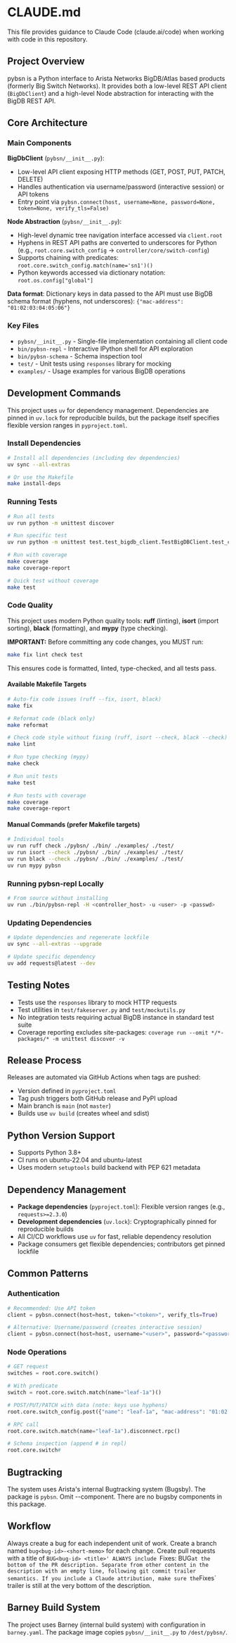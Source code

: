 # CLAUDE.md

This file provides guidance to Claude Code (claude.ai/code) when working with code in this repository.

## Project Overview

pybsn is a Python interface to Arista Networks BigDB/Atlas based products (formerly Big Switch Networks). It provides both a low-level REST API client (`BigDbClient`) and a high-level Node abstraction for interacting with the BigDB REST API.

## Core Architecture

### Main Components

**BigDbClient** (`pybsn/__init__.py`):
- Low-level API client exposing HTTP methods (GET, POST, PUT, PATCH, DELETE)
- Handles authentication via username/password (interactive session) or API tokens
- Entry point via `pybsn.connect(host, username=None, password=None, token=None, verify_tls=False)`

**Node Abstraction** (`pybsn/__init__.py`):
- High-level dynamic tree navigation interface accessed via `client.root`
- Hyphens in REST API paths are converted to underscores for Python (e.g., `root.core.switch_config` → `controller/core/switch-config`)
- Supports chaining with predicates: `root.core.switch_config.match(name='sn1')()`
- Python keywords accessed via dictionary notation: `root.os.config["global"]`

**Data format**: Dictionary keys in data passed to the API must use BigDB schema format (hyphens, not underscores): `{"mac-address": "01:02:03:04:05:06"}`

### Key Files

- `pybsn/__init__.py` - Single-file implementation containing all client code
- `bin/pybsn-repl` - Interactive IPython shell for API exploration
- `bin/pybsn-schema` - Schema inspection tool
- `test/` - Unit tests using `responses` library for mocking
- `examples/` - Usage examples for various BigDB operations

## Development Commands

This project uses `uv` for dependency management. Dependencies are pinned in `uv.lock` for reproducible builds, but the package itself specifies flexible version ranges in `pyproject.toml`.

### Install Dependencies
```bash
# Install all dependencies (including dev dependencies)
uv sync --all-extras

# Or use the Makefile
make install-deps
```

### Running Tests
```bash
# Run all tests
uv run python -m unittest discover

# Run specific test
uv run python -m unittest test.test_bigdb_client.TestBigDBClient.test_connect_modern_login

# Run with coverage
make coverage
make coverage-report

# Quick test without coverage
make test
```

### Code Quality

This project uses modern Python quality tools: **ruff** (linting), **isort** (import sorting), **black** (formatting), and **mypy** (type checking).

**IMPORTANT:** Before committing any code changes, you MUST run:
```bash
make fix lint check test
```

This ensures code is formatted, linted, type-checked, and all tests pass.

#### Available Makefile Targets

```bash
# Auto-fix code issues (ruff --fix, isort, black)
make fix

# Reformat code (black only)
make reformat

# Check code style without fixing (ruff, isort --check, black --check)
make lint

# Run type checking (mypy)
make check

# Run unit tests
make test

# Run tests with coverage
make coverage
make coverage-report
```

#### Manual Commands (prefer Makefile targets)
```bash
# Individual tools
uv run ruff check ./pybsn/ ./bin/ ./examples/ ./test/
uv run isort --check ./pybsn/ ./bin/ ./examples/ ./test/
uv run black --check ./pybsn/ ./bin/ ./examples/ ./test/
uv run mypy pybsn
```

### Running pybsn-repl Locally
```bash
# From source without installing
uv run ./bin/pybsn-repl -H <controller_host> -u <user> -p <passwd>
```

### Updating Dependencies
```bash
# Update dependencies and regenerate lockfile
uv sync --all-extras --upgrade

# Update specific dependency
uv add requests@latest --dev
```

## Testing Notes

- Tests use the `responses` library to mock HTTP requests
- Test utilities in `test/fakeserver.py` and `test/mockutils.py`
- No integration tests requiring actual BigDB instance in standard test suite
- Coverage reporting excludes site-packages: `coverage run --omit */*-packages/* -m unittest discover -v`

## Release Process

Releases are automated via GitHub Actions when tags are pushed:
- Version defined in `pyproject.toml`
- Tag push triggers both GitHub release and PyPI upload
- Main branch is `main` (not `master`)
- Builds use `uv build` (creates wheel and sdist)

## Python Version Support

- Supports Python 3.8+
- CI runs on ubuntu-22.04 and ubuntu-latest
- Uses modern `setuptools` build backend with PEP 621 metadata

## Dependency Management

- **Package dependencies** (`pyproject.toml`): Flexible version ranges (e.g., `requests>=2.3.0`)
- **Development dependencies** (`uv.lock`): Cryptographically pinned for reproducible builds
- All CI/CD workflows use `uv` for fast, reliable dependency resolution
- Package consumers get flexible dependencies; contributors get pinned lockfile

## Common Patterns

### Authentication
```python
# Recommended: Use API token
client = pybsn.connect(host=host, token="<token>", verify_tls=True)

# Alternative: Username/password (creates interactive session)
client = pybsn.connect(host=host, username="<user>", password="<password>")
```

### Node Operations
```python
# GET request
switches = root.core.switch()

# With predicate
switch = root.core.switch.match(name="leaf-1a")()

# POST/PUT/PATCH with data (note: keys use hyphens)
root.core.switch_config.post({"name": "leaf-1a", "mac-address": "01:02:03:04:05:06"})

# RPC call
root.core.switch.match(name="leaf-1a").disconnect.rpc()

# Schema inspection (append # in repl)
root.core.switch#
```

## Bugtracking
The system uses Arista's internal Bugtracking system (Bugsby). The package is `pybsn`. Omit --component. There are no bugsby components in this package.

## Workflow
Always create a bug for each independent unit of work.
Create a branch named `bug<bug-id>-<short-memo>` for each change.
Create pull requests with a title of `BUG<bug-id> <title>'
ALWAYS include `Fixes: BUG<bug-id>` at the bottom of the PR description. Separate from other content in the description with an empty line, following
git commit trailer semantics. If you include a Claude attribution, make sure the `Fixes` trailer is still at the very bottom of the description.

## Barney Build System

The project uses Barney (internal build system) with configuration in `barney.yaml`. The package image copies `pybsn/__init__.py` to `/dest/pybsn/`.
